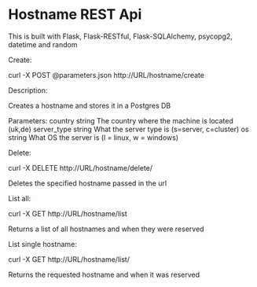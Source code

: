 # Hostname REST Api

This is built with Flask, Flask-RESTful, Flask-SQLAlchemy, psycopg2, datetime and random

Create:

curl -X POST @parameters.json http://URL/hostname/create

Description:

Creates a hostname and stores it in a Postgres DB

Parameters:
country	string The country where the machine is located (uk,de)
server_type	string	What the server type is (s=server, c=cluster)
os	string	What OS the server is (l = linux, w = windows)



Delete:

curl -X DELETE http://URL/hostname/delete/<hostname>

Deletes the specified hostname passed in the url




List all:

curl -X GET http://URL/hostname/list

Returns a list of all hostnames and when they were reserved




List single hostname:

curl -X GET http://URL/hostname/list/<hostname>

Returns the requested hostname and when it was reserved

